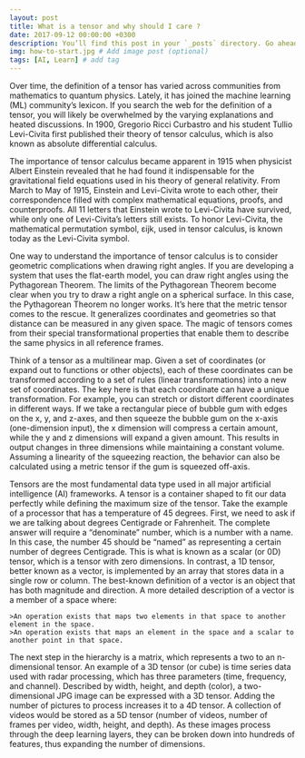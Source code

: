 ```yaml
---
layout: post
title: What is a tensor and why should I care ?
date: 2017-09-12 00:00:00 +0300
description: You’ll find this post in your `_posts` directory. Go ahead and edit it and re-build the site to see your changes. # Add post description (optional)
img: how-to-start.jpg # Add image post (optional)
tags: [AI, Learn] # add tag
---
```

Over time, the definition of a tensor has varied across communities from mathematics to quantum physics. Lately, it has joined the machine learning (ML) community’s lexicon. If you search the web for the definition of a tensor, you will likely be overwhelmed by the varying explanations and heated discussions. In 1900, Gregorio Ricci Curbastro and his student Tullio Levi-Civita first published their theory of tensor calculus, which is also known as absolute differential calculus.

The importance of tensor calculus became apparent in 1915 when physicist Albert Einstein revealed that he had found it indispensable for the gravitational field equations used in his theory of general relativity. From March to May of 1915, Einstein and Levi-Civita wrote to each other, their correspondence filled with complex mathematical equations, proofs, and counterproofs. All 11 letters that Einstein wrote to Levi-Civita have survived, while only one of Levi-Civita’s letters still exists. To honor Levi-Civita, the mathematical permutation symbol, εijk, used in tensor calculus, is known today as the Levi-Civita symbol.

One way to understand the importance of tensor calculus is to consider geometric complications when drawing right angles. If you are developing a system that uses the flat-earth model, you can draw right angles using the Pythagorean Theorem. The limits of the Pythagorean Theorem become clear when you try to draw a right angle on a spherical surface. In this case, the Pythagorean Theorem no longer works. It’s here that the metric tensor comes to the rescue. It generalizes coordinates and geometries so that distance can be measured in any given space. The magic of tensors comes from their special transformational properties that enable them to describe the same physics in all reference frames.

Think of a tensor as a multilinear map. Given a set of coordinates (or expand out to functions or other objects), each of these coordinates can be transformed according to a set of rules (linear transformations) into a new set of coordinates. The key here is that each coordinate can have a unique transformation. For example, you can stretch or distort different coordinates in different ways. If we take a rectangular piece of bubble gum with edges on the x, y, and z-axes, and then squeeze the bubble gum on the x-axis (one-dimension input), the x dimension will compress a certain amount, while the y and z dimensions will expand a given amount. This results in output changes in three dimensions while maintaining a constant volume. Assuming a linearity of the squeezing reaction, the behavior can also be calculated using a metric tensor if the gum is squeezed off-axis.

Tensors are the most fundamental data type used in all major artificial intelligence (AI) frameworks. A tensor is a container shaped to fit our data perfectly while defining the maximum size of the tensor. Take the example of a processor that has a temperature of 45 degrees. First, we need to ask if we are talking about degrees Centigrade or Fahrenheit. The complete answer will require a “denominate” number, which is a number with a name. In this case, the number 45 should be “named” as representing a certain number of degrees Centigrade. This is what is known as a scalar (or 0D) tensor, which is a tensor with zero dimensions. In contrast, a 1D tensor, better known as a vector, is implemented by an array that stores data in a single row or column. The best-known definition of a vector is an object that has both magnitude and direction. A more detailed description of a vector is a member of a space where:

    >An operation exists that maps two elements in that space to another element in the space.
    >An operation exists that maps an element in the space and a scalar to another point in that space.

The next step in the hierarchy is a matrix, which represents a two to an n-dimensional tensor. An example of a 3D tensor (or cube) is time series data used with radar processing, which has three parameters (time, frequency, and channel). Described by width, height, and depth (color), a two-dimensional JPG image can be expressed with a 3D tensor. Adding the number of pictures to process increases it to a 4D tensor. A collection of videos would be stored as a 5D tensor (number of videos, number of frames per video, width, height, and depth). As these images process through the deep learning layers, they can be broken down into hundreds of features, thus expanding the number of dimensions.